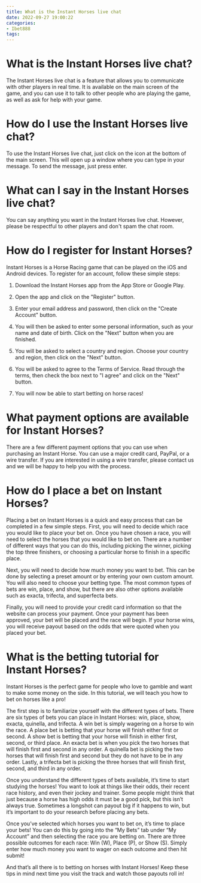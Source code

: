 ```yaml
---
title: What is the Instant Horses live chat
date: 2022-09-27 19:00:22
categories:
- Ibet888
tags:
---
```



#  What is the Instant Horses live chat?

The Instant Horses live chat is a feature that allows you to communicate with other players in real time. It is available on the main screen of the game, and you can use it to talk to other people who are playing the game, as well as ask for help with your game.

# How do I use the Instant Horses live chat?

To use the Instant Horses live chat, just click on the icon at the bottom of the main screen. This will open up a window where you can type in your message. To send the message, just press enter.

# What can I say in the Instant Horses live chat?

You can say anything you want in the Instant Horses live chat. However, please be respectful to other players and don't spam the chat room.

#  How do I register for Instant Horses?

Instant Horses is a Horse Racing game that can be played on the iOS and Android devices. To register for an account, follow these simple steps:

1. Download the Instant Horses app from the App Store or Google Play.

2. Open the app and click on the "Register" button.

3. Enter your email address and password, then click on the "Create Account" button.

4. You will then be asked to enter some personal information, such as your name and date of birth. Click on the "Next" button when you are finished.

5. You will be asked to select a country and region. Choose your country and region, then click on the "Next" button.

6. You will be asked to agree to the Terms of Service. Read through the terms, then check the box next to "I agree" and click on the "Next" button.

7. You will now be able to start betting on horse races!

#  What payment options are available for Instant Horses?

There are a few different payment options that you can use when purchasing an Instant Horse. You can use a major credit card, PayPal, or a wire transfer. If you are interested in using a wire transfer, please contact us and we will be happy to help you with the process.

#  How do I place a bet on Instant Horses?

Placing a bet on Instant Horses is a quick and easy process that can be completed in a few simple steps. First, you will need to decide which race you would like to place your bet on. Once you have chosen a race, you will need to select the horses that you would like to bet on. There are a number of different ways that you can do this, including picking the winner, picking the top three finishers, or choosing a particular horse to finish in a specific place.

Next, you will need to decide how much money you want to bet. This can be done by selecting a preset amount or by entering your own custom amount. You will also need to choose your betting type. The most common types of bets are win, place, and show, but there are also other options available such as exacta, trifecta, and superfecta bets.

Finally, you will need to provide your credit card information so that the website can process your payment. Once your payment has been approved, your bet will be placed and the race will begin. If your horse wins, you will receive payout based on the odds that were quoted when you placed your bet.

#  What is the betting tutorial for Instant Horses?

Instant Horses is the perfect game for people who love to gamble and want to make some money on the side. In this tutorial, we will teach you how to bet on horses like a pro!

The first step is to familiarize yourself with the different types of bets. There are six types of bets you can place in Instant Horses: win, place, show, exacta, quinella, and trifecta. A win bet is simply wagering on a horse to win the race. A place bet is betting that your horse will finish either first or second. A show bet is betting that your horse will finish in either first, second, or third place. An exacta bet is when you pick the two horses that will finish first and second in any order. A quinella bet is picking the two horses that will finish first and second but they do not have to be in any order. Lastly, a trifecta bet is picking the three horses that will finish first, second, and third in any order.

Once you understand the different types of bets available, it’s time to start studying the horses! You want to look at things like their odds, their recent race history, and even their jockey and trainer. Some people might think that just because a horse has high odds it must be a good pick, but this isn’t always true. Sometimes a longshot can payout big if it happens to win, but it’s important to do your research before placing any bets.

Once you’ve selected which horses you want to bet on, it’s time to place your bets! You can do this by going into the “My Bets” tab under “My Account” and then selecting the race you are betting on. There are three possible outcomes for each race: Win (W), Place (P), or Show (S). Simply enter how much money you want to wager on each outcome and then hit submit!

And that’s all there is to betting on horses with Instant Horses! Keep these tips in mind next time you visit the track and watch those payouts roll in!